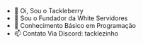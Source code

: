 - 👋 Oi, Sou o Tackleberry
- 💞️ Sou o Fundador da White Servidores
- 🌱 Conhecimento Básico em Programação
- 📫 Contato Via Discord: tacklezinho

<!---
tacklezinho/tacklezinho is a ✨ special ✨ repository because its `README.md` (this file) appears on your GitHub profile.
You can click the Preview link to take a look at your changes.
--->
